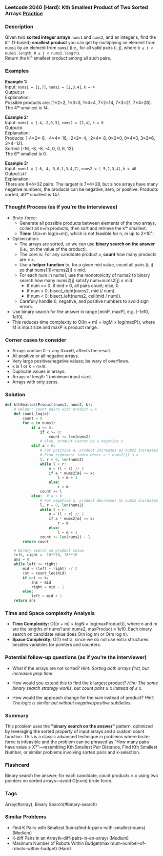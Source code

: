 ### Leetcode 2040 (Hard): Kth Smallest Product of Two Sorted Arrays [Practice](https://leetcode.com/problems/kth-smallest-product-of-two-sorted-arrays)

### Description  
Given two **sorted integer arrays** `nums1` and `nums2`, and an integer `k`, find the kᵗʰ (1-based) **smallest product** you can get by multiplying an element from `nums1` by an element from `nums2` (i.e., for all valid pairs (i, j), where `0 ≤ i < nums1.length`, `0 ≤ j < nums2.length`).  
Return the kᵗʰ smallest product among all such pairs.

### Examples  

**Example 1:**  
Input: `nums1 = [1,7]`, `nums2 = [2,3,4]`, `k = 4`  
Output:`14`  
Explanation:  
Possible products are: [1×2=2, 1×3=3, 1×4=4, 7×2=14, 7×3=21, 7×4=28].  
The 4ᵗʰ smallest is 14.

**Example 2:**  
Input: `nums1 = [-4,-2,0,3]`, `nums2 = [2,4]`, `k = 6`  
Output:`0`  
Explanation:  
Products: [-4×2=-8, -4×4=-16, -2×2=-4, -2×4=-8, 0×2=0, 0×4=0, 3×2=6, 3×4=12].  
Sorted: [-16, -8, -8, -4, 0, 0, 6, 12].  
The 6ᵗʰ smallest is 0.

**Example 3:**  
Input: `nums1 = [-6,-4,-3,0,1,3,4,7]`, `nums2 = [-5,2,3,4]`, `k = 40`  
Output:`147`  
Explanation:  
There are 8×4=32 pairs. The largest is 7×4=28, but since arrays have many negative numbers, the products can be negative, zero, or positive. Products sorted, 40ᵗʰ smallest is 147.

### Thought Process (as if you’re the interviewee)  

- Brute-force:  
  - Generate all possible products between elements of the two arrays, collect all n×m products, then sort and retrieve the kᵗʰ smallest.  
  - **Time:** O(n×m log(n×m)), which is not feasible for n, m up to 2×10⁴.
- Optimization:
  - The arrays are sorted, so we can use **binary search on the answer** (i.e., on the value of the product).
  - The core is: For any candidate product `x`, **count** how many products are ≤ x.
  - Use a **helper function** to, for a given mid value, count all pairs (i, j) so that nums1[i]×nums2[j] ≤ mid.
  - For each num in nums1, use the monotonicity of nums2 to binary search how many nums2[j] satisfy num×nums2[j] ≤ mid:
    - If num == 0: if mid ≥ 0, all pairs count; else, 0.
    - If num > 0: bisect_right(nums2, mid // num).
    - If num < 0: bisect_left(nums2, ceil(mid / num)).
  - Carefully handle 0, negative, and positive numbers to avoid sign errors.
- Use binary search for the answer in range [minP, maxP], e.g. [-1e10, 1e10].
- This reduces time complexity to O((n + m) × logM × log(maxP)), where M is input size and maxP is product range.

### Corner cases to consider  
- Arrays contain 0 → any 0×x=0, affects the result.
- All positive or all negative arrays.
- Very large positive/negative values; be wary of overflows.
- k is 1 or k = n×m.
- Duplicate values in arrays.
- Arrays of length 1 (minimum input size).
- Arrays with only zeros.

### Solution

```python
def kthSmallestProduct(nums1, nums2, k):
    # Helper: count pairs with product ≤ x
    def count_leq(x):
        count = 0
        for a in nums1:
            if a == 0:
                if x >= 0:
                    count += len(nums2)
                # else, product cannot be ≤ negative x
            elif a > 0:
                # For positive a, product increases as nums2 increases
                # Find rightmost index where a * nums2[j] ≤ x
                l, r = 0, len(nums2)
                while l < r:
                    m = (l + r) // 2
                    if a * nums2[m] <= x:
                        l = m + 1
                    else:
                        r = m
                count += l
            else:  # a < 0
                # For negative a, product decreases as nums2 increases
                l, r = 0, len(nums2)
                while l < r:
                    m = (l + r) // 2
                    if a * nums2[m] <= x:
                        r = m
                    else:
                        l = m + 1
                count += len(nums2) - l
        return count

    # Binary search on product value
    left, right = -10**10, 10**10
    ans = 0
    while left <= right:
        mid = (left + right) // 2
        cnt = count_leq(mid)
        if cnt >= k:
            ans = mid
            right = mid - 1
        else:
            left = mid + 1
    return ans
```

### Time and Space complexity Analysis  

- **Time Complexity:** O((n + m) × logN × log(maxProduct)), where n and m are the lengths of nums1 and nums2, maxProduct ≈ 1e10. Each binary search on candidate value does O(n log m) or O(m log n).
- **Space Complexity:** O(1) extra, since we do not use extra structures besides variables for pointers and counters.

### Potential follow-up questions (as if you’re the interviewer)  

- What if the arrays are not sorted?
  *Hint: Sorting both arrays first, but increases prep time.*
  
- How would you extend this to find the k largest product?
  *Hint: The same binary search strategy works, but count pairs ≥ x instead of ≤ x.*

- How would the approach change for the sum instead of product?
  *Hint: The logic is similar but without negative/positive subtleties.*

### Summary
This problem uses the **"binary search on the answer"** pattern, optimized by leveraging the sorted property of input arrays and a custom count function. This is a classic advanced technique in problems where brute-force is infeasible and the problem can be phrased as "How many pairs have value ≤ X?"—resembling Kth Smallest Pair Distance, Find Kth Smallest Number, or similar problems involving sorted pairs and k-selection.


### Flashcard
Binary search the answer; for each candidate, count products ≤ x using two pointers on sorted arrays—avoid O(n×m) brute force.

### Tags
Array(#array), Binary Search(#binary-search)

### Similar Problems
- Find K Pairs with Smallest Sums(find-k-pairs-with-smallest-sums) (Medium)
- K-diff Pairs in an Array(k-diff-pairs-in-an-array) (Medium)
- Maximum Number of Robots Within Budget(maximum-number-of-robots-within-budget) (Hard)